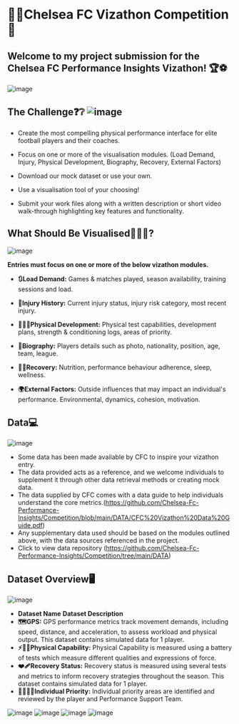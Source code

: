 # 🩵💙Chelsea FC Vizathon Competition 🏁

## Welcome to my project submission for the Chelsea FC Performance Insights Vizathon! 🏆⚽
![image](https://github.com/user-attachments/assets/6e6d6c1a-1047-4423-aaa0-1c14855fce54)

## **The Challenge❓❔** ![image](https://github.com/user-attachments/assets/311a7dc5-11e9-475e-a755-e99477448cc8)


* Create the most compelling physical performance interface for elite football players and their coaches.

* Focus on one or more of the visualisation modules. (Load Demand, Injury, Physical Development, Biography, Recovery, External Factors)

* Download our mock dataset or use your own.

* Use a visualisation tool of your choosing!

* Submit your work files along with a written description or short video walk-through highlighting key features and functionality.

## What Should Be Visualised👨🏿‍💻? 
![image](https://github.com/user-attachments/assets/0302e067-3d92-4fe9-9903-56565c121d67)



**Entries must focus on one or more of the below vizathon modules.**

* **🔃Load Demand:**
  Games & matches played, season availability, training sessions and load.

* **🩼Injury History:**
 Current injury status, injury risk category, most recent injury.

* **🏋🏾‍♂️Physical Development:**
  Physical test capabilities, development plans, strength & conditioning logs, areas of priority.

* **🧬Biography:**
   Players details such as photo, nationality, position, age, team, league.

* **😮‍💨Recovery:**
  Nutrition, performance behaviour adherence, sleep, wellness.

* **🌍External Factors:**
  Outside influences that may impact an individual's performance. Environmental, dynamics, cohesion, motivation.

## **Data💻**
![image](https://github.com/user-attachments/assets/960f921f-be3d-4290-a58a-41369adec338)


* Some data has been made available by CFC to inspire your vizathon entry.
* The data provided acts as a reference, and we welcome individuals to supplement it through other data retrieval methods or creating mock data.
* The data supplied by CFC comes with a data guide to help individuals understand the core metrics.(https://github.com/Chelsea-Fc-Performance-Insights/Competition/blob/main/DATA/CFC%20Vizathon%20Data%20Guide.pdf)
* Any supplementary data used should be based on the modules outlined above, with the data sources referenced in the project.
* Click to view data repository (https://github.com/Chelsea-Fc-Performance-Insights/Competition/tree/main/DATA)

## **Dataset Overview🖥️**
![image](https://github.com/user-attachments/assets/68188cf3-ec88-4fee-b7c7-cf92650ed052)

* **Dataset Name**	           **Dataset Description**
* **🗺️GPS:**                	     GPS performance metrics track movement demands, including speed, distance, and acceleration, to assess workload and physical output. This dataset 
                                 contains simulated data for 1 player.
* **⚡💪🏽Physical Capability:** 	     Physical Capability is measured using a battery of tests which measure different qualities and expressions of force.
* **❤️‍🩹Recovery Status:**            Recovery status is measured using several tests and metrics to inform recovery strategies throughout the season. This dataset contains simulated data 
                                 for 1 player.
* **🏃🏽‍♂️👟Individual Priority:**        Individual priority areas are identified and reviewed by the player and Performance Support Team.

![image](https://github.com/user-attachments/assets/2388beb7-809c-4704-a1a4-42e61e216290)
![image](https://github.com/user-attachments/assets/d3d5e685-ded3-4ffc-809f-45bd3a847fb9)
![image](https://github.com/user-attachments/assets/b535756e-8e82-4f48-be23-689fc4dfd404)
![image](https://github.com/user-attachments/assets/d160cc9e-7361-4bcc-8b73-c29338a1f9be)



